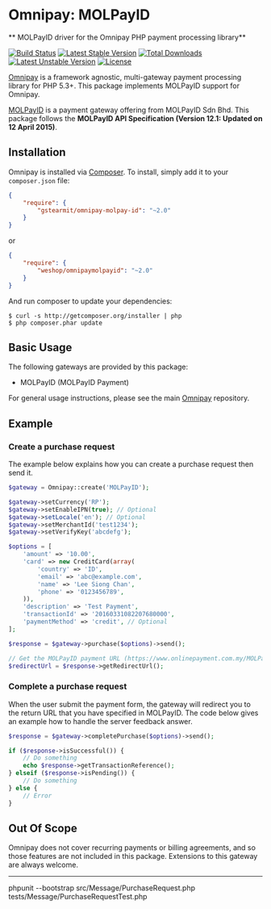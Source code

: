 # Omnipay: MOLPayID

** MOLPayID  driver for the Omnipay PHP payment processing library**

[![Build Status](https://travis-ci.org/leesiongchan/omnipay-MOLPayID.png?branch=master)](https://travis-ci.org/leesiongchan/omnipay-MOLPayID)
[![Latest Stable Version](https://poser.pugx.org/leesiongchan/omnipay-MOLPayID/v/stable)](https://packagist.org/packages/leesiongchan/omnipay-MOLPayID)
[![Total Downloads](https://poser.pugx.org/leesiongchan/omnipay-MOLPayID/downloads)](https://packagist.org/packages/leesiongchan/omnipay-MOLPayID)
[![Latest Unstable Version](https://poser.pugx.org/leesiongchan/omnipay-MOLPayID/v/unstable)](https://packagist.org/packages/leesiongchan/omnipay-MOLPayID)
[![License](https://poser.pugx.org/leesiongchan/omnipay-MOLPayID/license)](https://packagist.org/packages/leesiongchan/omnipay-MOLPayID)

[Omnipay](https://github.com/thephpleague/omnipay) is a framework agnostic, multi-gateway payment
processing library for PHP 5.3+. This package implements MOLPayID support for Omnipay.

[MOLPayID](http://www.MOLPayID.com) is a payment gateway offering from MOLPayID Sdn Bhd. This package follows the **MOLPayID API Specification (Version 12.1: Updated on 12 April 2015)**.

## Installation

Omnipay is installed via [Composer](http://getcomposer.org/). To install, simply add it
to your `composer.json` file:

```json
{
    "require": {
        "gstearmit/omnipay-molpay-id": "~2.0"
    }
}
```
 or 
 
```json
{
    "require": {
        "weshop/omnipaymolpayid": "~2.0"
    }
}
```

And run composer to update your dependencies:

    $ curl -s http://getcomposer.org/installer | php
    $ php composer.phar update

## Basic Usage

The following gateways are provided by this package:

* MOLPayID (MOLPayID Payment)

For general usage instructions, please see the main [Omnipay](https://github.com/thephpleague/omnipay)
repository.

## Example

### Create a purchase request

The example below explains how you can create a purchase request then send it.

```php
$gateway = Omnipay::create('MOLPayID');

$gateway->setCurrency('RP');
$gateway->setEnableIPN(true); // Optional
$gateway->setLocale('en'); // Optional
$gateway->setMerchantId('test1234');
$gateway->setVerifyKey('abcdefg');

$options = [
    'amount' => '10.00',
    'card' => new CreditCard(array(
        'country' => 'ID',
        'email' => 'abc@example.com',
        'name' => 'Lee Siong Chan',
        'phone' => '0123456789',
    )),
    'description' => 'Test Payment',
    'transactionId' => '20160331082207680000',
    'paymentMethod' => 'credit', // Optional
];

$response = $gateway->purchase($options)->send();

// Get the MOLPayID payment URL (https://www.onlinepayment.com.my/MOLPayID/pay/...)
$redirectUrl = $response->getRedirectUrl(); 
```

### Complete a purchase request

When the user submit the payment form, the gateway will redirect you to the return URL that you have specified in MOLPayID. The code below gives an example how to handle the server feedback answer.

```php
$response = $gateway->completePurchase($options)->send();

if ($response->isSuccessful()) {
    // Do something
    echo $response->getTransactionReference();
} elseif ($response->isPending()) {
    // Do something
} else {
    // Error
}
```

## Out Of Scope

Omnipay does not cover recurring payments or billing agreements, and so those features are not included in this package. Extensions to this gateway are always welcome. 

--------------------
phpunit --bootstrap  src/Message/PurchaseRequest.php  tests/Message/PurchaseRequestTest.php



